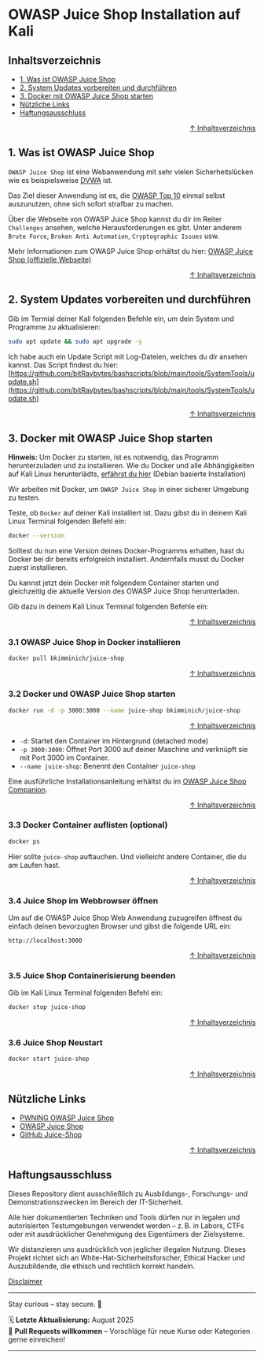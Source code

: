 # OWASP Juice Shop Installation auf Kali

## Inhaltsverzeichnis
- [1. Was ist OWASP Juice Shop](#1-was-ist-owasp-juice-shop)
- [2. System Updates vorbereiten und durchführen](#2-system-updates-vorbereiten-und-durchführen)
- [3. Docker mit OWASP Juice Shop starten](#3-docker-mit-owasp-juice-shop-starten)
- [Nützliche Links](#nützliche-links)
- [Haftungsausschluss](#haftungsausschluss)


<div align=right>

[↑ Inhaltsverzeichnis](#inhaltsverzeichnis)

</div>


## 1. Was ist OWASP Juice Shop

`OWASP Juice Shop` ist eine Webanwendung mit sehr vielen Sicherheitslücken wie es beispielsweise [DVWA](/09-practice-labs/dvwa-lab/dvwa-lab.md) ist.

Das Ziel dieser Anwendung ist es, die [OWASP Top 10](https://owasp.org/www-project-top-ten/) einmal selbst auszunutzen, ohne sich sofort strafbar zu machen. 

Über die Webseite von OWASP Juice Shop kannst du dir im Reiter `Challenges` ansehen, welche Herausforderungen es gibt. Unter anderem `Brute Force`, `Broken Anti Automation`, `Cryptographic Issues` usw. 


Mehr Informationen zum OWASP Juice Shop erhältst du hier: [OWASP Juice Shop (offizielle Webseite)](https://owasp.org/www-project-juice-shop/)


<div align=right>

[↑ Inhaltsverzeichnis](#inhaltsverzeichnis)

</div>


## 2. System Updates vorbereiten und durchführen

Gib im Termial deiner Kali folgenden Befehle ein, um dein System und Programme zu aktualisieren:

```bash
sudo apt update && sudo apt upgrade -y
```

Ich habe auch ein Update Script mit Log-Dateien, welches du dir ansehen kannst. Das Script findest du hier: [https://github.com/bitRaybytes/bashscripts/blob/main/tools/SystemTools/update.sh](https://github.com/bitRaybytes/bashscripts/blob/main/tools/SystemTools/update.sh)

<div align=right>

[↑ Inhaltsverzeichnis](#inhaltsverzeichnis)

</div>


## 3. Docker mit OWASP Juice Shop starten

**Hinweis:** Um Docker zu starten, ist es notwendig, das Programm herunterzuladen und zu installieren. Wie du Docker und alle Abhängigkeiten auf Kali Linux herunterlädts, [erfährst du hier](/08-tools-cheatsheet/tools-install-guides/docker-install.md) (Debian basierte Installation)

Wir arbeiten mit Docker, um `OWASP Juice Shop` in einer sicherer Umgebung zu testen.

Teste, ob `Docker` auf deiner Kali installiert ist.
Dazu gibst du in deinem Kali Linux Terminal folgenden Befehl ein:

```bash
docker --version
```

Solltest du nun eine Version deines Docker-Programms erhalten, hast du Docker bei dir bereits erfolgreich installiert. Andernfalls musst du Docker zuerst installieren.

Du kannst jetzt dein Docker mit folgendem Container starten und gleichzeitig die aktuelle Version des OWASP Juice Shop herunterladen.

Gib dazu in deinem Kali Linux Terminal folgenden Befehle ein:


<div align=right>

[↑ Inhaltsverzeichnis](#inhaltsverzeichnis)

</div>


### 3.1 OWASP Juice Shop in Docker installieren
```bash
docker pull bkimminich/juice-shop
```



<div align=right>

[↑ Inhaltsverzeichnis](#inhaltsverzeichnis)

</div>


### 3.2 Docker und OWASP Juice Shop starten
```bash
docker run -d -p 3000:3000 --name juice-shop bkimminich/juice-shop
```


<div align=right>

[↑ Inhaltsverzeichnis](#inhaltsverzeichnis)

</div>


- `-d`: Startet den Container im Hintergrund (detached mode)
- `-p 3000:3000`: Öffnet Port 3000 auf deiner Maschine und verknüpft sie mit Port 3000 im Container.
- `--name juice-shop`: Benennt den Container `juice-shop`


Eine ausführliche Installationsanleitung erhältst du im [OWASP Juice Shop Companion](https://pwning.owasp-juice.shop/companion-guide/latest/part1/running.html).


<div align=right>

[↑ Inhaltsverzeichnis](#inhaltsverzeichnis)

</div>


### 3.3 Docker Container auflisten (optional)
```bash
docker ps
```
Hier sollte `juice-shop` auftauchen. Und vielleicht andere Container, die du am Laufen hast.


<div align=right>

[↑ Inhaltsverzeichnis](#inhaltsverzeichnis)

</div>


### 3.4 Juice Shop im Webbrowser öffnen

Um auf die OWASP Juice Shop Web Anwendung zuzugreifen öffnest du einfach deinen bevorzugten Browser und gibst die folgende URL ein:
```http
http://localhost:3000
```


<div align=right>

[↑ Inhaltsverzeichnis](#inhaltsverzeichnis)

</div>


### 3.5 Juice Shop Containerisierung beenden
Gib im Kali Linux Terminal folgenden Befehl ein:

```bash
docker stop juice-shop
```


<div align=right>

[↑ Inhaltsverzeichnis](#inhaltsverzeichnis)

</div>


### 3.6 Juice Shop Neustart
```bash
docker start juice-shop
```


<div align=right>

[↑ Inhaltsverzeichnis](#inhaltsverzeichnis)

</div>


## Nützliche Links

- [PWNING OWASP Juice Shop](https://pwning.owasp-juice.shop/companion-guide/latest/)
- [OWASP Juice Shop](https://owasp.org/www-project-juice-shop/)
- [GitHub Juice-Shop](https://github.com/juice-shop/juice-shop)




<div align=right>

[↑ Inhaltsverzeichnis](#inhaltsverzeichnis)

</div>


## Haftungsausschluss

Dieses Repository dient ausschließlich zu Ausbildungs-, Forschungs- und Demonstrationszwecken im Bereich der IT-Sicherheit.

Alle hier dokumentierten Techniken und Tools dürfen nur in legalen und autorisierten Testumgebungen verwendet werden – z. B. in Labors, CTFs oder mit ausdrücklicher Genehmigung des Eigentümers der Zielsysteme.

Wir distanzieren uns ausdrücklich von jeglicher illegalen Nutzung.
Dieses Projekt richtet sich an White-Hat-Sicherheitsforscher, Ethical Hacker und Auszubildende, die ethisch und rechtlich korrekt handeln.

[Disclaimer](/00-disclaimer/disclaimer.md)

--- 

Stay curious – stay secure. 🔐

🗓️ **Letzte Aktualisierung:** August 2025  
🤝 **Pull Requests willkommen** – Vorschläge für neue Kurse oder Kategorien gerne einreichen!

---
